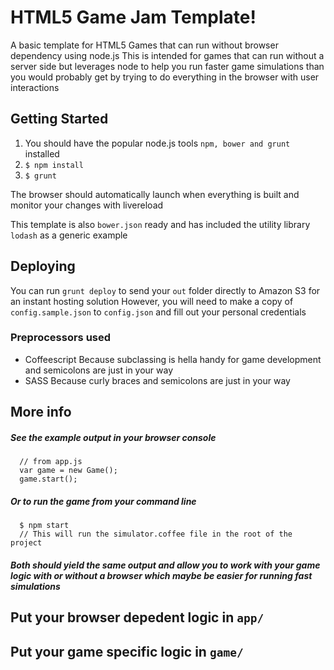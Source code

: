 # HTML5 Game Jam Template!

A basic template for HTML5 Games that can run without browser dependency using node.js
This is intended for games that can run without a server side but leverages node to help you run faster game simulations
than you would probably get by trying to do everything in the browser with user interactions

## Getting Started

1. You should have the popular node.js tools `npm, bower and grunt` installed
2. `$ npm install`
3. `$ grunt`

The browser should automatically launch when everything is built and monitor your changes with livereload

This template is also `bower.json` ready and has included the utility library `lodash` as a generic example

## Deploying

You can run `grunt deploy` to send your `out` folder directly to Amazon S3 for an instant hosting solution
However, you will need to make a copy of `config.sample.json` to `config.json` and fill out your personal credentials

### Preprocessors used
- Coffeescript
	Because subclassing is hella handy for game development and semicolons are just in your way
- SASS
	Because curly braces and semicolons are just in your way

## More info

##### See the example output in your browser console
```
  // from app.js
  var game = new Game();
  game.start();
```

##### Or to run the game from your command line
```
  $ npm start
  // This will run the simulator.coffee file in the root of the project
```

##### Both should yield the same output and allow you to work with your game logic with or without a browser which maybe be easier for running fast simulations

## Put your browser depedent logic in `app/`
## Put your game specific logic in `game/`
